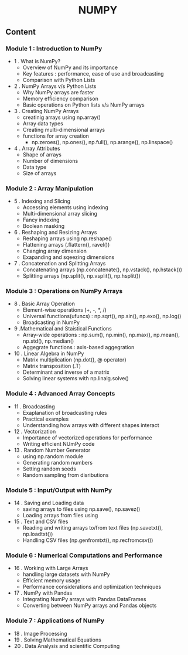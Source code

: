 # <div align = "center">NUMPY</div>
## Content
### Module 1 : Introduction to NumPy
- 1 . What is NumPy?
     - Overview of NumPy and its importance
     - Key features : performance, ease of use and broadcasting
     - Comparison with Python Lists
- 2 . NumPy Arrays v/s Python Lists
     - Why NumPy arrays are faster
     - Memory efficiency comparison
     - Basic operations on Python lists v/s NumPy arrays
- 3 . Creating NumPy Arrays
     - creatinig arrays using np.array()
     - Array data types
     - Creating multi-dimensional arrays
     - functions for array creation
       - np.zeroes(), np.ones(), np.full(), np.arange(), np.linspace()
- 4 . Array Attributes
     - Shape of arrays
     - Number of dimensions
     - Data type
     - Size of arrays
### Module 2 : Array Manipulation
- 5 . Indexing and Slicing
  - Accessing elements using indexing
  - Multi-dimensional array slicing
  - Fancy indexing
  - Boolean masking
- 6 . Reshaping and Resizing Arrays
  - Reshaping arrays using np.reshape()
  - Flattening arrays (.flattern(), ravel())
  - Changing array dimension
  - Exapanding and sqeezing dimensions
- 7 . Concatenation and Splitting Arrays
  - Concatenating arrays (np.concatenate(), np.vstack(), np.hstack())
  - Splitting arrays (np.split(), np.vsplit(), np.hsplit())
### Module 3 : Operations on NumPy Arrays
- 8 . Basic Array Operation
  - Element-wise operations (+, -, *, /)
  - Universal functions(ufuncs) : np.sqrt(), np.sin(), np.exo(), np.log()
  - Broadcasting in NumPy
- 9 .Mathematical and Staistical Functions
  - Array-wide operations : np.sum(), np.min(), np.max(), np.mean(), np.std(), np.median()
  - Aggegrate functions : axis-based aggegration
- 10 . Linear Algebra in NumPy
  - Matrix multiplication (np.dot(), @ operator)
  - Matrix transposition (.T)
  - Determinant and inverse of a matrix
  - Solving linear systems with np.linalg.solve()
### Module 4 : Advanced Array Concepts
- 11 . Broadcasting
  - Exaplanation of broadcasting rules
  - Practical examples
  - Understanding how arrays with different shapes interact
- 12 . Vectorization
  - Importance of vectorized operations for performance
  - Writing efficient NUmPy code
- 13 . Random Number Generator
  - using np.random module
  - Generating random numbers
  - Setting random seeds
  - Random sampling from disributions
### Module 5 : Input/Output with NumPy
- 14 . Saving and Loading data
  - saving arrays to files using np.save(), np.savez()
  - Loading arrays from files using
- 15 . Text and CSV files
  - Reading and writing arrays to/from text files (np.savetxt(), np.loadtxt())
  - Handling CSV files (np.genfromtxt(), np.recfromcsv())
### Module 6 : Numerical Computations and Performance
- 16 . Working with Large Arrays
  - handling large datasets with NumPy
  - Efficient memory usage
  - Performance considerations and optimization techniques
- 17 . NumPy with Pandas
  - Integrating NumPy arrays with Pandas DataFrames
  - Converting between NumPy arrays and Pandas objects
### Module 7 : Applications of NumPy
- 18 . Image Processing
- 19 . Solving Mathematical Equations
- 20 . Data Analysis and scientific Computing
